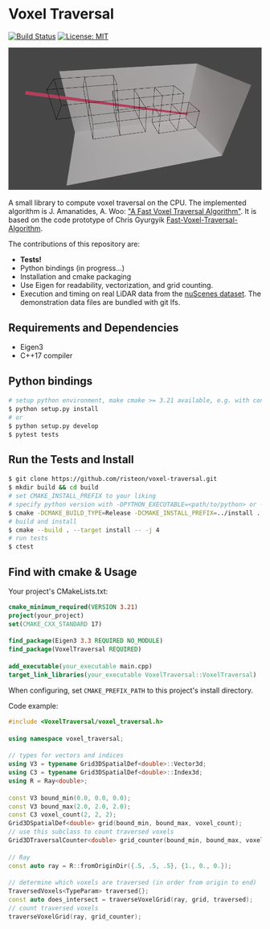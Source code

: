 # Voxel Traversal

[![Build Status](https://github.com/risteon/voxel-traversal/actions/workflows/test.yml/badge.svg)](https://github.com/risteon/voxel-traversal/actions/workflows/test.yml)
[![License: MIT](https://img.shields.io/badge/License-MIT-yellow.svg)](https://opensource.org/licenses/MIT)

![voxel traversal cover image](voxel_traversal.png?raw=true)

A small library to compute voxel traversal on the CPU.
The implemented algorithm is J. Amanatides, A. Woo: 
["A Fast Voxel Traversal Algorithm"](http://citeseerx.ist.psu.edu/viewdoc/download?doi=10.1.1.42.3443&rep=rep1&type=pdf).
It is based on the code prototype of Chris Gyurgyik
[Fast-Voxel-Traversal-Algorithm](https://github.com/cgyurgyik/fast-voxel-traversal-algorithm).

The contributions of this repository are:
* **Tests!**
* Python bindings (in progress...)
* Installation and cmake packaging
* Use Eigen for readability, vectorization, and grid counting.
* Execution and timing on real LiDAR data from the [nuScenes dataset](https://www.nuscenes.org/). The demonstration data files are bundled with git lfs.

## Requirements and Dependencies
* Eigen3
* C++17 compiler

## Python bindings

```bash
# setup python environment, make cmake >= 3.21 available, e.g. with conda install cmake=3.22
$ python setup.py install
# or
$ python setup.py develop
$ pytest tests
```

## Run the Tests and Install
```bash
$ git clone https://github.com/risteon/voxel-traversal.git
$ mkdir build && cd build
# set CMAKE_INSTALL_PREFIX to your liking
# specify python version with -DPYTHON_EXECUTABLE=<path/to/python> or -DPYBIND11_PYTHON_VERSION=3.XX
$ cmake -DCMAKE_BUILD_TYPE=Release -DCMAKE_INSTALL_PREFIX=../install ..
# build and install
$ cmake --build . --target install -- -j 4
# run tests
$ ctest
```

## Find with cmake & Usage 

Your project's CMakeLists.txt:
```cmake
cmake_minimum_required(VERSION 3.21)
project(your_project)
set(CMAKE_CXX_STANDARD 17)

find_package(Eigen3 3.3 REQUIRED NO_MODULE)
find_package(VoxelTraversal REQUIRED)

add_executable(your_executable main.cpp)
target_link_libraries(your_executable VoxelTraversal::VoxelTraversal)
```
When configuring, set `CMAKE_PREFIX_PATH` to this project's install directory.

Code example:
```c++
#include <VoxelTraversal/voxel_traversal.h>

using namespace voxel_traversal;

// types for vectors and indices
using V3 = typename Grid3DSpatialDef<double>::Vector3d;
using C3 = typename Grid3DSpatialDef<double>::Index3d;
using R = Ray<double>;

const V3 bound_min(0.0, 0.0, 0.0);
const V3 bound_max(2.0, 2.0, 2.0);
const C3 voxel_count(2, 2, 2);
Grid3DSpatialDef<double> grid(bound_min, bound_max, voxel_count);
// use this subclass to count traversed voxels
Grid3DTraversalCounter<double> grid_counter(bound_min, bound_max, voxel_count);

// Ray
const auto ray = R::fromOriginDir({.5, .5, .5}, {1., 0., 0.});

// determine which voxels are traversed (in order from origin to end)
TraversedVoxels<TypeParam> traversed{};
const auto does_intersect = traverseVoxelGrid(ray, grid, traversed);
// count traversed voxels
traverseVoxelGrid(ray, grid_counter);
```

